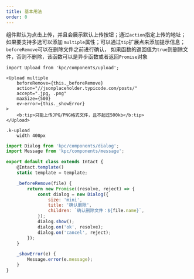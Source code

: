 ```yaml
---
title: 基本用法
order: 0
---
```


组件默认为点击上传，并且会展示默认上传按钮；通过`action`指定上传的地址；如果要支持多选可以添加
`multiple`属性；可以通过`tip`扩展点来添加提示信息；`beforeRemove`可以在删除文件之前进行确认，
如果函数的返回值为`true`则删除文件，否则不删除，该函数可以是异步函数或者返回`Promise`对象

```vdt
import Upload from 'kpc/components/upload';

<Upload multiple
    beforeRemove={this._beforeRemove}
    action="//jsonplaceholder.typicode.com/posts/"
    accept=".jpg, .png"
    maxSize={500}
    ev-error={this._showError}
>
    <b:tip>只能上传JPG/PNG格式文件，且不超过500kb</b:tip>
</Upload>
```

```styl
.k-upload
    width 400px
```

```js
import Dialog from 'kpc/components/dialog';
import Message from 'kpc/components/message';

export default class extends Intact {
    @Intact.template()
    static template = template;

    _beforeRemove(file) {
        return new Promise((resolve, reject) => {
            const dialog = new Dialog({
                size: 'mini',
                title: '确认删除',
                children: `确认删除文件：${file.name}`, 
            });
            dialog.show();
            dialog.on('ok', resolve);
            dialog.on('cancel', reject);
        });
    }

    _showError(e) {
        Message.error(e.message);
    }
}
```
